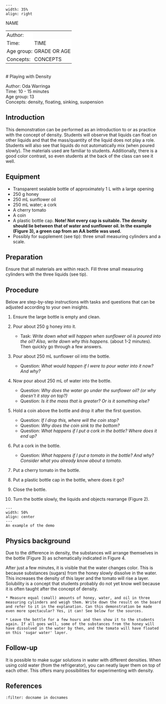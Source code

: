 

<div style="clear: both;">

```{figure} ../../figures/ready.png
---
width: 35%
align: right
```

</div>

<table style="width: 100%; border-collapse: collapse; border: none;">
    <tr style="background-color: white;"> 
        <td style="text-align: left; padding: 3px; border: none;">Author:</td
        <td style="text-align: left; padding: 3px; border: none;">NAME</td>
    </tr>
    <tr style="background-color: white;">
        <td style="text-align: left; padding: 3px; border: none;">Time:</td>
        <td style="text-align: left; padding: 3px; border: none;">TIME</td>
    </tr>
    <tr style="background-color: white;">
        <td style="text-align: left; padding: 3px; border: none;">Age group:</td>
        <td style="text-align: left; padding: 3px; border: none;">GRADE OR AGE</td>
    </tr>
    <tr style="background-color: white;">
        <td style="text-align: left; padding: 3px; border: none;">Concepts:</td>
        <td style="text-align: left; padding: 3px; border: none;">CONCEPTS</td>
    </tr>
</table><br>
# Playing with Density

Author:     Oda Warringa \
Time:	  	10 - 15 minutes\
Age group:	13\
Concepts:	density, floating, sinking, suspension

## Introduction
This demonstration can be performed as an introduction to or as practice with the concept of density. Students will observe that liquids can float on other liquids and that the mass/quantity of the liquid does not play a role. Students will also see that liquids do not automatically mix (when poured slowly). The materials used are familiar to students. Additionally, there is a good color contrast, so even students at the back of the class can see it well.

## Equipment
* Transparent sealable bottle of approximately 1 L with a large opening
* 250 g honey
* 250 mL sunflower oil
* 250 mL water; a cork
* A cherry tomato
* A coin
* A plastic bottle cap. **Note! Not every cap is suitable. The density should lie between that of water and sunflower oil. In the example (Figure 3), a green cap from an AA bottle was used.**
* Possibly for supplement (see tip): three small measuring cylinders and a scale.

## Preparation
Ensure that all materials are within reach. Fill three small measuring cylinders with the three liquids (see tip).

## Procedure
Below are step-by-step instructions with tasks and questions that can be adjusted according to your own insights.

1.	Ensure the large bottle is empty and clean.

2.	Pour about 250 g honey into it. 
    * Task: *Write down what will happen when sunflower oil is poured into the oil? Also, write down why this happens.* (about 1-2 minutes). Then quickly go through a few answers.

3.	Pour about 250 mL sunflower oil into the bottle.
    * Question: *What would happen if I were to pour water into it now? And why?*

4.	Now pour about 250 mL of water into the bottle.
    * Question: *Why does the water go under the sunflower oil? (or why doesn't it stay on top?)*
    * Question: *Is it the mass that is greater? Or is it something else?*

5.	Hold a coin above the bottle and drop it after the first question. 
    * Question: *If I drop this, where will the coin stop?*
    * Question: *Why does the coin sink to the bottom?*
    * Question: *What happens if I put a cork in the bottle? Where does it end up?*

6.	Put a cork in the bottle.
    * Question: *What happens if I put a tomato in the bottle? And why? Consider what you already know about a tomato.*

7.	Put a cherry tomato in the bottle.

8.	Put a plastic bottle cap in the bottle, where does it go?

9.	Close the bottle.

10.	Turn the bottle slowly, the liquids and objects rearrange (Figure 2).



```{figure} demo34_figure1.jpg
---
width: 50%
align: center
---
An example of the demo
```

## Physics background
Due to the difference in density, the substances will arrange themselves in the bottle (Figure 3) as schematically indicated in Figure 4.

After just a few minutes, it is visible that the water changes color. This is because substances (sugars) from the honey slowly dissolve in the water. This increases the density of this layer and the tomato will rise a layer. Solubility is a concept that students probably do not yet know well because it is often taught after the concept of density.

```{tip}
* Measure equal (small) amounts of honey, water, and oil in three measuring cylinders and weigh them. Write down the result on the board and refer to it in the explanation. Can this demonstration be made even more spectacular? Yes, it can! See below for the sources.

* Leave the bottle for a few hours and then show it to the students again. If all goes well, some of the substances from the honey will have dissolved in the water by then, and the tomato will have floated on this 'sugar water' layer.
```
## Follow-up
It is possible to make sugar solutions in water with different densities. When using cold water (from the refrigerator), you can neatly layer them on top of each other. This offers many possibilities for experimenting with density.

## References
```{bibliography}
:filter: docname in docnames
```